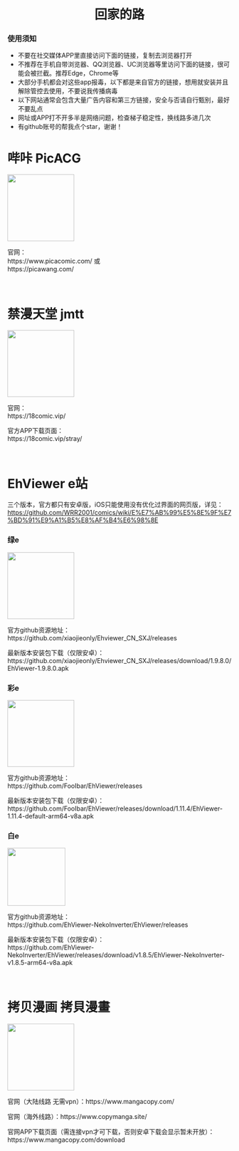 <h1 align="center">回家的路</h1>
<h3>使用须知</h3>

- 不要在社交媒体APP里直接访问下面的链接，复制去浏览器打开
- 不推荐在手机自带浏览器、QQ浏览器、UC浏览器等里访问下面的链接，很可能会被拦截。推荐Edge，Chrome等
- 大部分手机都会对这些app报毒，以下都是来自官方的链接，想用就安装并且解除管控去使用，不要说我传播病毒
- 以下网站通常会包含大量广告内容和第三方链接，安全与否请自行甄别，最好不要乱点
- 网址或APP打不开多半是网络问题，检查梯子稳定性，换线路多进几次
- 有github账号的帮我点个star，谢谢！

# 哔咔 PicACG
   <img src="https://github.com/WRR2001/comics/assets/74068138/9e76cb79-aca4-43db-b8c3-f3626d9723d7" width="150">
   <p>官网：<br>https://www.picacomic.com/ 或<br>https://picawang.com/</p><br>

# 禁漫天堂 jmtt
  <img src="https://github.com/WRR2001/comics/assets/74068138/ea653887-ef83-48b0-9f8a-a591b0aa1be3" width="150">
  <p>官网：<br>https://18comic.vip/</p>
  <p>官方APP下载页面：<br>https://18comic.vip/stray/</p>
<br>

# EhViewer e站
三个版本，官方都只有安卓版，iOS只能使用没有优化过界面的网页版，详见：https://github.com/WRR2001/comics/wiki/E%E7%AB%99%E5%8E%9F%E7%BD%91%E9%A1%B5%E8%AF%B4%E6%98%8E
 ### 绿e
  <img src="https://github.com/WRR2001/comics/assets/74068138/042fa752-a021-488f-b4a2-8fd51abfa229" width="150">
  <p> 官方github资源地址：<br>https://github.com/xiaojieonly/Ehviewer_CN_SXJ/releases</p>
  <p> 最新版本安装包下载（仅限安卓）：<br>https://github.com/xiaojieonly/Ehviewer_CN_SXJ/releases/download/1.9.8.0/EhViewer-1.9.8.0.apk</p>
  
### 彩e
  <img src="https://github.com/WRR2001/comics/assets/74068138/14e428e7-f304-4c4b-8626-feafb69c82fc" width="150">
  <p> 官方github资源地址：<br>https://github.com/FooIbar/EhViewer/releases</p>
  <p> 最新版本安装包下载（仅限安卓）：<br>https://github.com/FooIbar/EhViewer/releases/download/1.11.4/EhViewer-1.11.4-default-arm64-v8a.apk</p>

### 白e
  <img src="https://github.com/WRR2001/comics/assets/74068138/e8203be4-d78b-43e7-b3f9-7737a23d33f8" width="130">
  <p> 官方github资源地址：<br>https://github.com/EhViewer-NekoInverter/EhViewer/releases</p>
  <p> 最新版本安装包下载（仅限安卓）：<br>https://github.com/EhViewer-NekoInverter/EhViewer/releases/download/v1.8.5/EhViewer-NekoInverter-v1.8.5-arm64-v8a.apk</p><br>

# 拷贝漫画 拷貝漫畫
  <img src="https://github.com/WRR2001/comics/assets/74068138/c421d482-232f-472e-86af-c322d4c7c970" width="150"> 
  <p>官网（大陆线路  无需vpn）：https://www.mangacopy.com/</p>
  <p>官网（海外线路）：https://www.copymanga.site/</p>
  <p>官网APP下载页面（需连接vpn才可下载，否则安卓下载会显示暂未开放）：https://www.mangacopy.com/download</p><br>
  

  



